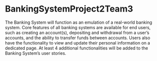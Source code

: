 # BankingSystemProject2Team3
 The Banking System will function as an emulation of a real-world banking system. Core features of all banking systems are available for end users, such as creating an account(s), depositing and withdrawal from a user’s accounts, and the ability to transfer funds between accounts. Users also have the functionality to view and update their personal information on a dedicated page. At least 4 additional functionalities will be added to the Banking System’s user stories.

